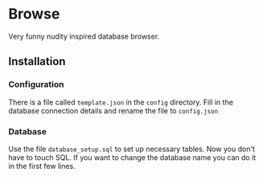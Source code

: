 # Browse
Very funny nudity inspired database browser.

## Installation

### Configuration
There is a file called `template.json` in the `config` directory.
Fill in the database connection details and rename the file to `config.json`

### Database
Use the file `database_setup.sql` to set up necessary tables. Now you don't have to touch SQL.
If you want to change the database name you can do it in the first few lines.
